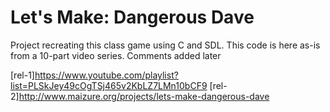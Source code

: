 # Let's Make: Dangerous Dave
Project recreating this class game using C and SDL. This code is here as-is from a 10-part video series. Comments added later

[rel-1]https://www.youtube.com/playlist?list=PLSkJey49cOgTSj465v2KbLZ7LMn10bCF9
[rel-2]http://www.maizure.org/projects/lets-make-dangerous-dave

